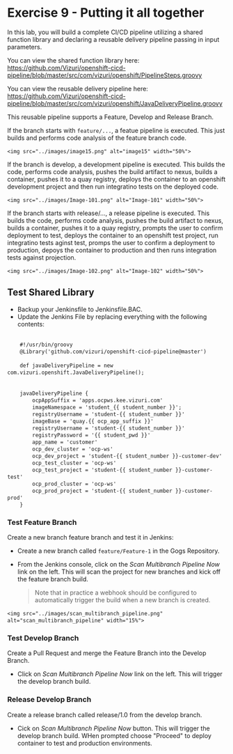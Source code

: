 # Exercise 9 - Putting it all together
    
In this lab, you will build a complete CI/CD pipeline utilizing a shared function library and declaring a reusable delivery pipeline passing in input parameters.  

You can view the shared function library here:
<https://github.com/Vizuri/openshift-cicd-pipeline/blob/master/src/com/vizuri/openshift/PipelineSteps.groovy>

You can view the reusable delivery pipeline here:
<https://github.com/Vizuri/openshift-cicd-pipeline/blob/master/src/com/vizuri/openshift/JavaDeliveryPipeline.groovy>

This reusable pipeline supports a Feature, Develop and Release Branch.

If the branch starts with `feature/...`, a featue pipeline is executed. This just builds and performs code analysis of the feature branch code. 

    <img src="../images/image15.png" alt="image15" width="50%">

If the branch is develop, a development pipeline is executed.
This builds the code, performs code analysis, pushes the build artifact to nexus, builds a container, pushes it to a quay registry, deploys the container to an openshift development project and then run integratino tests on the deployed code.

    <img src="../images/Image-101.png" alt="Image-101" width="50%">

If the branch starts with release/..., a release pipeline is executed.
This builds the code, performs code analysis, pushes the build artifact to nexus, builds a container, pushes it to a quay registry, prompts the user to confirm deployment to test, deploys the container to an openshift test project, run integratino tests aginst test, promps the user to confirm a deployment to production, depoys the container to production and then runs integration tests against projection.

    <img src="../images/Image-102.png" alt="Image-102" width="50%">

## Test Shared Library

* Backup your Jenkinsfile to Jenkinsfile.BAC.
* Update the Jenkins File by replacing everything with the following contents:

```

    #!/usr/bin/groovy
    @Library('github.com/vizuri/openshift-cicd-pipeline@master')
    
    def javaDeliveryPipeline = new com.vizuri.openshift.JavaDeliveryPipeline();
    
    
    javaDeliveryPipeline {
        ocpAppSuffix = 'apps.ocpws.kee.vizuri.com'
        imageNamespace = 'student_{{ student_number }}';
        registryUsername = 'student-{{ student_number }}'
        imageBase = 'quay.{{ ocp_app_suffix }}'
        registryUsername = 'student-{{ student_number }}'
        registryPassword = '{{ student_pwd }}'
        app_name = 'customer'
        ocp_dev_cluster = 'ocp-ws'
        ocp_dev_project = 'student-{{ student_number }}-customer-dev'
        ocp_test_cluster = 'ocp-ws'
        ocp_test_project = 'student-{{ student_number }}-customer-test'
        ocp_prod_cluster = 'ocp-ws'
        ocp_prod_project = 'student-{{ student_number }}-customer-prod'
    }

```

### Test Feature Branch
Create a new branch feature branch and test it in Jenkins:

   * Create a new branch called `feature/Feature-1` in the Gogs Repository.  
   * From the Jenkins console, click on the *Scan Multibranch Pipeline Now* link on the left. This will scan the project for new branches and kick off the feature branch build.  

     >Note that in practice a webhook should be configured to automatically trigger the build when a new branch is created. 

    <img src="../images/scan_multibranch_pipeline.png" alt="scan_multibranch_pipeline" width="15%">

### Test Develop Branch
Create a Pull Request and merge the Feature Branch into the Develop Branch.   

   * Click on *Scan Multibranch Pipeline Now* link on the left.  This will trigger the develop branch build.

### Release Develop Branch
Create a release branch called release/1.0 from the develop branch.  
 
   * Cick on *Scan Multibranch Pipeline Now* button.  This will trigger the develop branch build.  WHen prompted choose "Proceed" to deploy container to test and production environments. 
    

